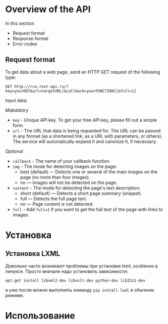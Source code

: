 # Overview of the API

In this section

- Request format
- Response format
- Error codes

## Request format

To get data about a web page, send an HTTP GET request of the following type:

`GET http://rca.rest-api.ru/?key=yourKEY&url=targetURL[&callback=yourFUNCTION][&full=1]`

Input data:

*Mabdatory*

- `key` - Unique API key. To get your free API key, please fill out a simple form.
- `url` - The URL that data is being requested for. The URL can be passed in any format (as a shortened link, as a URL
 with parameters, or others). The service will automatically expand it and canonize it, if necessary.

*Optional*

- `callback` - The name of your callback function.
- `img` - The mode for detecting images on the page:
    - best (default) — Detects one or several of the main images on the page (no more than four images).
    - no — Images will not be detected on the page.
- `content` - The mode for detecting the page's text description:
    - short (default) — Detects a short page summary (snippet).
    - full — Detects the full page text.
    - no — Page content is not detected.
- `full` - Add `full=1` if you want to get the full text of the page with links to images.



# Установка
## Установка LXML

Довольно часто возникают проблемы при установке Ixml, особенно в линуксе. Просто вначале надо установить зависимости:

```
apt-get install libxml2-dev libxslt-dev python-dev lib32z1-dev
```

а уже после можно выполнять команду `pip install lxml` в обычном режиме.

# Использование

